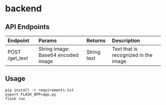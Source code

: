 # backend

## API Endpoints
| Endpoint     | Params                           | Returns   | Description                        |
|:-------------|:---------------------------------|:----------|:-----------------------------------|
|POST /get_text|String image: Base64 encoded image|String text|Text that is recognized in the image|

## Usage
`pip install -r requirements.txt`  
`export FLASK_APP=app.py`  
`flask run`  
